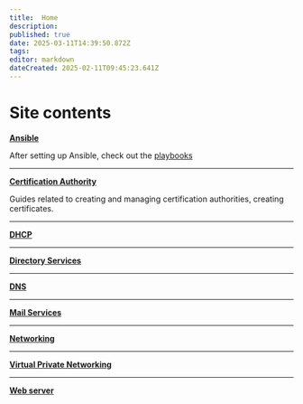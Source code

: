 ```yaml
---
title:  Home
description: 
published: true
date: 2025-03-11T14:39:50.872Z
tags: 
editor: markdown
dateCreated: 2025-02-11T09:45:23.641Z
---
```


# Site contents

[**Ansible**](/ansible/setup)

After setting up Ansible, check out the [playbooks](/ansible/playbooks)

---

[**Certification Authority**](/cert)

Guides related to creating and managing certification authorities, creating certificates.

---

[**DHCP**](/DHCP)

---

[**Directory Services**](/directory-services)

---

[**DNS**](/DNS)

---

[**Mail Services**](/mail)

---

[**Networking**](/networking)

---

[**Virtual Private Networking**](/vpn)


---

[**Web server**](/web-server)
